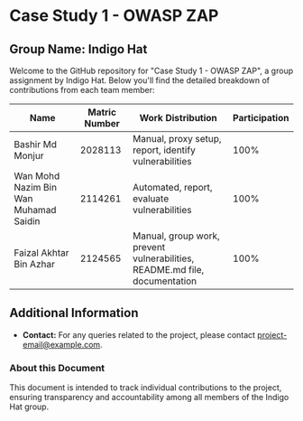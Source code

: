 # Case Study 1 - OWASP ZAP

## Group Name: Indigo Hat

Welcome to the GitHub repository for "Case Study 1 - OWASP ZAP", a group assignment by Indigo Hat. Below you'll find the detailed breakdown of contributions from each team member:

| Name                                        | Matric Number | Work Distribution                                            | Participation |
|---------------------------------------------|---------------|--------------------------------------------------------------|---------------|
| Bashir Md Monjur                            | 2028113       | Manual, proxy setup, report, identify vulnerabilities        | 100%          |
| Wan Mohd Nazim Bin Wan Muhamad Saidin       | 2114261       | Automated, report, evaluate vulnerabilities                  | 100%          |
| Faizal Akhtar Bin Azhar                     | 2124565       | Manual, group work, prevent vulnerabilities, README.md file, documentation | 100% |

## Additional Information

- **Contact:** For any queries related to the project, please contact [project-email@example.com](mailto:project-email@example.com).

### About this Document

This document is intended to track individual contributions to the project, ensuring transparency and accountability among all members of the Indigo Hat group.
